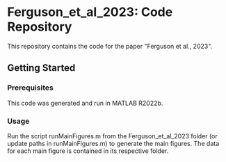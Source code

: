 # Ferguson_et_al_2023: Code Repository

This repository contains the code for the paper "Ferguson et al., 2023".  

## Getting Started

### Prerequisites 

This code was generated and run in MATLAB R2022b. 

### Usage

Run the script runMainFigures.m from the Ferguson_et_al_2023 folder (or update paths in runMainFigures.m) to generate the main figures.  The data for each main figure is contained in its respective folder.  
